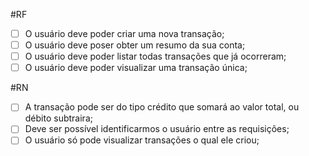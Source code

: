 #RF

- [ ] O usuário deve poder criar uma nova transação; 
- [ ] O usuário deve poser obter um resumo da sua conta;
- [ ] O usuário deve poder listar todas transações que já ocorreram;
- [ ] O usuário deve poder visualizar uma transação única;

#RN

- [ ] A transação pode ser do tipo crédito que somará ao valor total, ou débito subtraira;
- [ ] Deve ser possível identificarmos o usuário entre as requisições;
- [ ] O usuário só pode visualizar transações o qual ele criou;